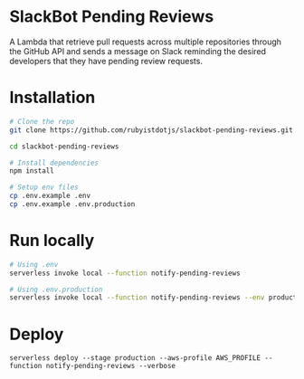 # SlackBot Pending Reviews

A Lambda that retrieve pull requests across multiple repositories through the GitHub API and sends a message on Slack reminding the desired developers that they have pending review requests.

# Installation

```bash
# Clone the repo
git clone https://github.com/rubyistdotjs/slackbot-pending-reviews.git

cd slackbot-pending-reviews

# Install dependencies
npm install

# Setup env files
cp .env.example .env
cp .env.example .env.production
```

# Run locally

```bash
# Using .env
serverless invoke local --function notify-pending-reviews

# Using .env.production
serverless invoke local --function notify-pending-reviews --env production
```

# Deploy

```
serverless deploy --stage production --aws-profile AWS_PROFILE --function notify-pending-reviews --verbose
```
